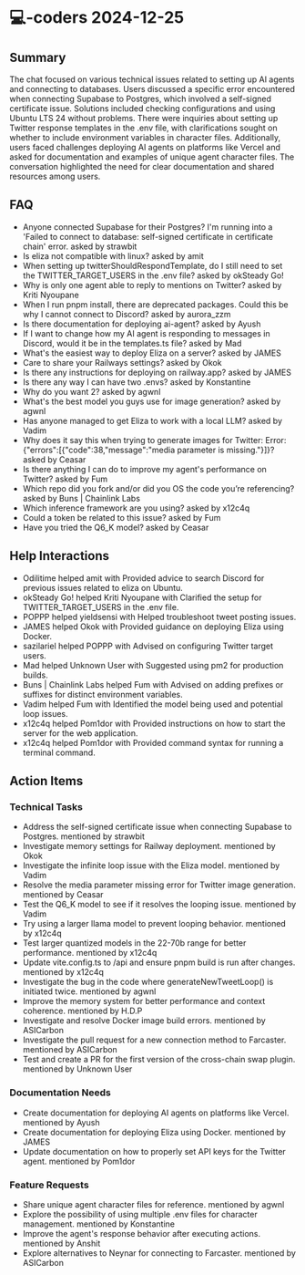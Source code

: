 # 💻-coders 2024-12-25

## Summary
The chat focused on various technical issues related to setting up AI agents and connecting to databases. Users discussed a specific error encountered when connecting Supabase to Postgres, which involved a self-signed certificate issue. Solutions included checking configurations and using Ubuntu LTS 24 without problems. There were inquiries about setting up Twitter response templates in the .env file, with clarifications sought on whether to include environment variables in character files. Additionally, users faced challenges deploying AI agents on platforms like Vercel and asked for documentation and examples of unique agent character files. The conversation highlighted the need for clear documentation and shared resources among users.

## FAQ
- Anyone connected Supabase for their Postgres? I'm running into a 'Failed to connect to database: self-signed certificate in certificate chain' error. asked by strawbit
- Is eliza not compatible with linux? asked by amit
- When setting up twitterShouldRespondTemplate, do I still need to set the TWITTER_TARGET_USERS in the .env file? asked by okSteady Go!
- Why is only one agent able to reply to mentions on Twitter? asked by Kriti Nyoupane
- When I run pnpm install, there are deprecated packages. Could this be why I cannot connect to Discord? asked by aurora_zzm
- Is there documentation for deploying ai-agent? asked by Ayush
- If I want to change how my AI agent is responding to messages in Discord, would it be in the templates.ts file? asked by Mad
- What's the easiest way to deploy Eliza on a server? asked by JAMES
- Care to share your Railways settings? asked by Okok
- Is there any instructions for deploying on railway.app? asked by JAMES
- Is there any way I can have two .envs? asked by Konstantine
- Why do you want 2? asked by agwnl
- What's the best model you guys use for image generation? asked by agwnl
- Has anyone managed to get Eliza to work with a local LLM? asked by Vadim
- Why does it say this when trying to generate images for Twitter: Error: {"errors":[{"code":38,"message":"media parameter is missing."}]}? asked by Ceasar
- Is there anything I can do to improve my agent's performance on Twitter? asked by Fum
- Which repo did you fork and/or did you OS the code you’re referencing? asked by Buns | Chainlink Labs
- Which inference framework are you using? asked by x12c4q
- Could a token be related to this issue? asked by Fum
- Have you tried the Q6_K model? asked by Ceasar

## Help Interactions
- Odilitime helped amit with Provided advice to search Discord for previous issues related to eliza on Ubuntu.
- okSteady Go! helped Kriti Nyoupane with Clarified the setup for TWITTER_TARGET_USERS in the .env file.
- POPPP helped yieldsensi with Helped troubleshoot tweet posting issues.
- JAMES helped Okok with Provided guidance on deploying Eliza using Docker.
- sazilariel helped POPPP with Advised on configuring Twitter target users.
- Mad helped Unknown User with Suggested using pm2 for production builds.
- Buns | Chainlink Labs helped Fum with Advised on adding prefixes or suffixes for distinct environment variables.
- Vadim helped Fum with Identified the model being used and potential loop issues.
- x12c4q helped Pom1dor with Provided instructions on how to start the server for the web application.
- x12c4q helped Pom1dor with Provided command syntax for running a terminal command.

## Action Items

### Technical Tasks
- Address the self-signed certificate issue when connecting Supabase to Postgres. mentioned by strawbit
- Investigate memory settings for Railway deployment. mentioned by Okok
- Investigate the infinite loop issue with the Eliza model. mentioned by Vadim
- Resolve the media parameter missing error for Twitter image generation. mentioned by Ceasar
- Test the Q6_K model to see if it resolves the looping issue. mentioned by Vadim
- Try using a larger llama model to prevent looping behavior. mentioned by x12c4q
- Test larger quantized models in the 22-70b range for better performance. mentioned by x12c4q
- Update vite.config.ts to /api and ensure pnpm build is run after changes. mentioned by x12c4q
- Investigate the bug in the code where generateNewTweetLoop() is initiated twice. mentioned by agwnl
- Improve the memory system for better performance and context coherence. mentioned by H.D.P
- Investigate and resolve Docker image build errors. mentioned by ASICarbon
- Investigate the pull request for a new connection method to Farcaster. mentioned by ASICarbon
- Test and create a PR for the first version of the cross-chain swap plugin. mentioned by Unknown User

### Documentation Needs
- Create documentation for deploying AI agents on platforms like Vercel. mentioned by Ayush
- Create documentation for deploying Eliza using Docker. mentioned by JAMES
- Update documentation on how to properly set API keys for the Twitter agent. mentioned by Pom1dor

### Feature Requests
- Share unique agent character files for reference. mentioned by agwnl
- Explore the possibility of using multiple .env files for character management. mentioned by Konstantine
- Improve the agent's response behavior after executing actions. mentioned by Anshit
- Explore alternatives to Neynar for connecting to Farcaster. mentioned by ASICarbon